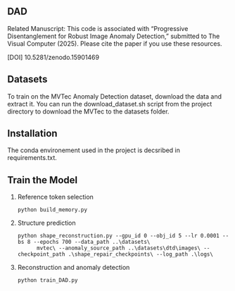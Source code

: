 ## DAD
Related Manuscript: This code is associated with “Progressive Disentanglement for Robust Image Anomaly Detection,” submitted to The Visual Computer (2025). Please cite the paper if you use these resources.

[DOI] 10.5281/zenodo.15901469
## Datasets
To train on the MVTec Anomaly Detection dataset, download the data and extract it. You can run the download_dataset.sh script from the project directory to download the MVTec to the datasets folder.
## Installation
The conda environement used in the project is decsribed in requirements.txt.
## Train the Model
  1. Reference token selection
     ```
     python build_memory.py
     ```
	
 2. Structure prediction
     ```
     python shape_reconstruction.py --gpu_id 0 --obj_id 5 --lr 0.0001 --bs 8 --epochs 700 --data_path ..\datasets\
           mvtec\ --anomaly_source_path ..\datasets\dtd\images\ --checkpoint_path .\shape_repair_checkpoints\ --log_path .\logs\
      ```
     
	
 3. Reconstruction and anomaly detection
     ```
     python train_DAD.py
     ```


